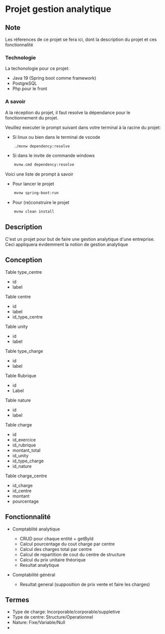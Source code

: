 # Projet gestion analytique

## Note

Les réferences de ce projet se fera ici, dont la description du projet et ces fonctionnalité

### Technologie

La techonologie pour ce projet:

- Java 19 (Spring boot comme framework)
- PostgreSQL
- Php pour le front

### A savoir

A la réception du projet, il faut resolve la dépendance pour le fonctionnement du projet.

Veuillez executer le prompt suivant dans votre terminal à la racine du projet:

- Si linux ou bien dans le terminal de vscode

```bash
    ./mvnw dependency:resolve
```

- Si dans le invite de commande windows

```bash
    mvnw.cmd dependency:resolve
```

Voici une liste de prompt à savoir

- Pour lancer le projet
  
```bash
    mvnw spring-boot:run
```

- Pour (re)construire le projet

```bash
    mvnw clean install
```

## Description

C'est un projet pour but de faire une gestion analytique d'une entreprise.
Ceci appliquera évidemment la notion de gestion analytique

## Conception

Table type_centre

- id
- label

Table centre

- id
- label
- id_type_centre

Table unity

- id
- label

Table type_charge

- id
- label

Table Rubrique

- id
- Label

Table nature

- id
- label

Table charge

- id
- id_exercice
- id_rubrique
- montant_total
- id_unity
- id_type_charge
- id_nature

Table charge_centre

- id_charge
- id_centre
- montant
- pourcentage

## Fonctionnalité

- Comptablité analytique

  - CRUD pour chaque entité + getById
  - Calcul pourcentage du cout charge par centre
  - Calcul des charges total par centre
  - Calcul de repartition de cout du centre de structure
  - Calcul du prix unitaire théorique
  - Resultat analytique

- Comptabilité général

  - Resultat general (supposition de prix vente et faire les charges)

## Termes

- Type de charge: Incorporable/corporable/suppletive
- Type de centre: Structure/Operationnel
- Nature: Fixe/Variable/Null
- 
